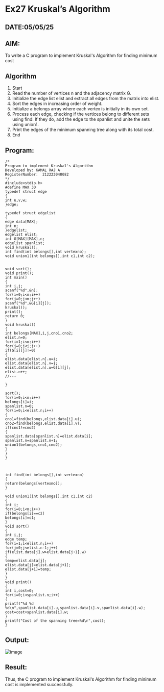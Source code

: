 # Ex27 Kruskal’s Algorithm
## DATE:05/05/25
## AIM:
To write a C program to implement Kruskal's Algorithm for finding minimum cost

## Algorithm
1. Start 
2. Read the number of vertices n and the adjacency matrix G. 
3. Initialize the edge list elist and extract all edges from the matrix into elist. 
4. Sort the edges in increasing order of weight. 
5. Initialize a belongs array where each vertex is initially in its own set. 
6. Process each edge, checking if the vertices belong to different sets using find. If they do, add 
the edge to the spanlist and unite the sets using union1. 
7. Print the edges of the minimum spanning tree along with its total cost. 
8. End
## Program:
```
/*
Program to implement Kruskal's Algorithm
Developed by: KAMAL RAJ A
RegisterNumber:  212223040082
*/
#include<stdio.h> 
#define MAX 30 
typedef struct edge 
{ 
int u,v,w; 
}edge; 
 
typedef struct edgelist 
{ 
edge data[MAX]; 
int n; 
}edgelist; 
edgelist elist; 
int G[MAX][MAX],n; 
edgelist spanlist; 
void kruskal(); 
int find(int belongs[],int vertexno); 
void union1(int belongs[],int c1,int c2); 
  
  
void sort(); 
void print(); 
int main() 
{ 
int i,j; 
scanf("%d",&n); 
for(i=0;i<n;i++) 
for(j=0;j<n;j++) 
scanf("%d",&G[i][j]); 
kruskal(); 
print(); 
return 0; 
} 
void kruskal() 
{ 
int belongs[MAX],i,j,cno1,cno2; 
elist.n=0; 
for(i=1;i<n;i++) 
for(j=0;j<i;j++) 
if(G[i][j]!=0) 
{ 
elist.data[elist.n].u=i; 
elist.data[elist.n].v=j; 
elist.data[elist.n].w=G[i][j]; 
elist.n++; 
//--- 
 
} 
 
sort(); 
for(i=0;i<n;i++) 
belongs[i]=i; 
spanlist.n=0; 
for(i=0;i<elist.n;i++) 
{ 
cno1=find(belongs,elist.data[i].u); 
cno2=find(belongs,elist.data[i].v); 
if(cno1!=cno2) 
{ 
spanlist.data[spanlist.n]=elist.data[i]; 
spanlist.n=spanlist.n+1; 
union1(belongs,cno1,cno2); 
} 
} 
} 
  
  
 
int find(int belongs[],int vertexno) 
{ 
return(belongs[vertexno]); 
} 
 
void union1(int belongs[],int c1,int c2) 
{ 
int i; 
for(i=0;i<n;i++) 
if(belongs[i]==c2) 
belongs[i]=c1; 
} 
void sort() 
{ 
int i,j; 
edge temp; 
for(i=1;i<elist.n;i++) 
for(j=0;j<elist.n-1;j++) 
if(elist.data[j].w>elist.data[j+1].w) 
{ 
temp=elist.data[j]; 
elist.data[j]=elist.data[j+1]; 
elist.data[j+1]=temp; 
} 
} 
void print() 
{ 
int i,cost=0; 
for(i=0;i<spanlist.n;i++) 
{ 
printf("%d %d %d\n",spanlist.data[i].u,spanlist.data[i].v,spanlist.data[i].w); 
cost=cost+spanlist.data[i].w; 
} 
printf("Cost of the spanning tree=%d\n",cost); 
}
```

## Output:

![image](https://github.com/user-attachments/assets/5e33a1a2-568d-4e3f-9ee5-b9b32d04799d)


## Result:

Thus, the C program to implement Kruskal's Algorithm for finding minimum cost is implemented successfully.
